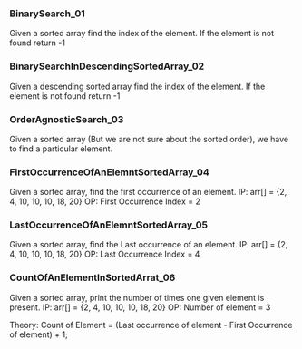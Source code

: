 ### BinarySearch_01
Given a sorted array find the index of the element. If the element is not found return -1

### BinarySearchInDescendingSortedArray_02
Given a descending sorted array find the index of the element. If the element is not found return -1

### OrderAgnosticSearch_03
Given a sorted array (But we are not sure about the sorted order), we have to find a particular
element.

### FirstOccurrenceOfAnElemntSortedArray_04
Given a sorted array, find the first occurrence of an element.
IP: arr[] = {2, 4, 10, 10, 10, 18, 20}
OP: First Occurrence Index = 2

### LastOccurrenceOfAnElemntSortedArray_05
Given a sorted array, find the Last occurrence of an element.
IP: arr[] = {2, 4, 10, 10, 10, 18, 20}
OP: Last Occurrence Index = 4

### CountOfAnElementInSortedArrat_06
Given a sorted array, print the number of times one given element is present.
IP: arr[] = {2, 4, 10, 10, 10, 18, 20}
OP: Number of element = 3

Theory:
    Count of Element = (Last occurrence of element - First Occurrence of element) + 1;
